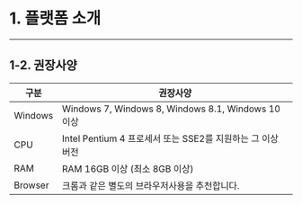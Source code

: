 # 1. 플랫폼 소개

***

## 1-2. 권장사양

| 구분    | 권장사양                                                   |
|---------|------------------------------------------------------------|
| Windows | Windows 7, Windows 8, Windows 8.1, Windows 10 이상         |
| CPU     | Intel Pentium 4 프로세서 또는 SSE2를 지원하는 그 이상 버전 |
| RAM     | RAM 16GB 이상 (최소 8GB 이상)                              |
| Browser | 크롬과 같은 별도의 브라우저사용을 추천합니다.              |
